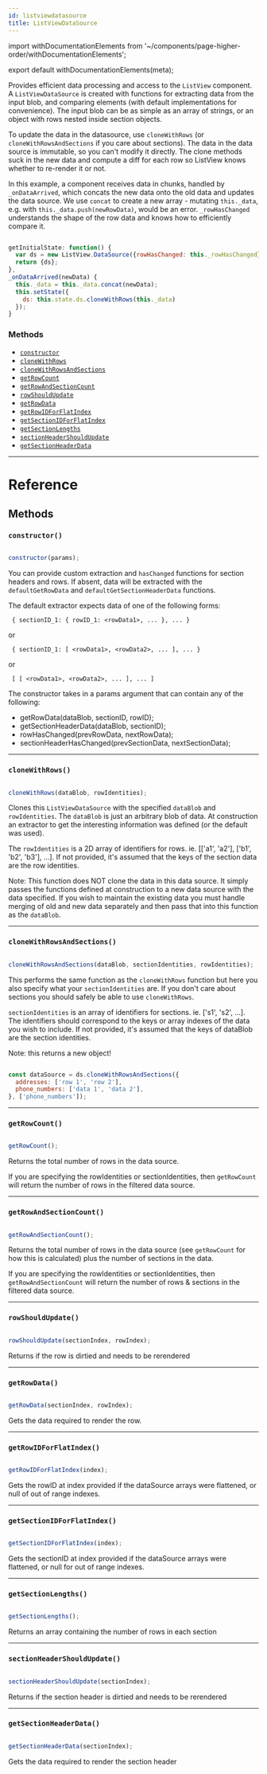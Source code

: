 ```yaml
---
id: listviewdatasource
title: ListViewDataSource
---
```


import withDocumentationElements from '~/components/page-higher-order/withDocumentationElements';

export default withDocumentationElements(meta);

Provides efficient data processing and access to the `ListView` component. A `ListViewDataSource` is created with functions for extracting data from the input blob, and comparing elements (with default implementations for convenience). The input blob can be as simple as an array of strings, or an object with rows nested inside section objects.

To update the data in the datasource, use `cloneWithRows` (or `cloneWithRowsAndSections` if you care about sections). The data in the data source is immutable, so you can't modify it directly. The clone methods suck in the new data and compute a diff for each row so ListView knows whether to re-render it or not.

In this example, a component receives data in chunks, handled by `_onDataArrived`, which concats the new data onto the old data and updates the data source. We use `concat` to create a new array - mutating `this._data`, e.g. with `this._data.push(newRowData)`, would be an error. `_rowHasChanged` understands the shape of the row data and knows how to efficiently compare it.


```javascript

getInitialState: function() {
  var ds = new ListView.DataSource({rowHasChanged: this._rowHasChanged});
  return {ds};
},
_onDataArrived(newData) {
  this._data = this._data.concat(newData);
  this.setState({
    ds: this.state.ds.cloneWithRows(this._data)
  });
}

```


### Methods

* [`constructor`](../listviewdatasource/#constructor)
* [`cloneWithRows`](../listviewdatasource/#clonewithrows)
* [`cloneWithRowsAndSections`](../listviewdatasource/#clonewithrowsandsections)
* [`getRowCount`](../listviewdatasource/#getrowcount)
* [`getRowAndSectionCount`](../listviewdatasource/#getrowandsectioncount)
* [`rowShouldUpdate`](../listviewdatasource/#rowshouldupdate)
* [`getRowData`](../listviewdatasource/#getrowdata)
* [`getRowIDForFlatIndex`](../listviewdatasource/#getrowidforflatindex)
* [`getSectionIDForFlatIndex`](../listviewdatasource/#getsectionidforflatindex)
* [`getSectionLengths`](../listviewdatasource/#getsectionlengths)
* [`sectionHeaderShouldUpdate`](../listviewdatasource/#sectionheadershouldupdate)
* [`getSectionHeaderData`](../listviewdatasource/#getsectionheaderdata)

---

# Reference

## Methods

### `constructor()`


```javascript

constructor(params);

```


You can provide custom extraction and `hasChanged` functions for section headers and rows. If absent, data will be extracted with the `defaultGetRowData` and `defaultGetSectionHeaderData` functions.

The default extractor expects data of one of the following forms:

     { sectionID_1: { rowID_1: <rowData1>, ... }, ... }

or

     { sectionID_1: [ <rowData1>, <rowData2>, ... ], ... }

or

     [ [ <rowData1>, <rowData2>, ... ], ... ]

The constructor takes in a params argument that can contain any of the following:

* getRowData(dataBlob, sectionID, rowID);
* getSectionHeaderData(dataBlob, sectionID);
* rowHasChanged(prevRowData, nextRowData);
* sectionHeaderHasChanged(prevSectionData, nextSectionData);

---

### `cloneWithRows()`


```javascript

cloneWithRows(dataBlob, rowIdentities);

```


Clones this `ListViewDataSource` with the specified `dataBlob` and `rowIdentities`. The `dataBlob` is just an arbitrary blob of data. At construction an extractor to get the interesting information was defined (or the default was used).

The `rowIdentities` is a 2D array of identifiers for rows. ie. [['a1', 'a2'], ['b1', 'b2', 'b3'], ...]. If not provided, it's assumed that the keys of the section data are the row identities.

Note: This function does NOT clone the data in this data source. It simply passes the functions defined at construction to a new data source with the data specified. If you wish to maintain the existing data you must handle merging of old and new data separately and then pass that into this function as the `dataBlob`.

---

### `cloneWithRowsAndSections()`


```javascript

cloneWithRowsAndSections(dataBlob, sectionIdentities, rowIdentities);

```


This performs the same function as the `cloneWithRows` function but here you also specify what your `sectionIdentities` are. If you don't care about sections you should safely be able to use `cloneWithRows`.

`sectionIdentities` is an array of identifiers for sections. ie. ['s1', 's2', ...]. The identifiers should correspond to the keys or array indexes of the data you wish to include. If not provided, it's assumed that the keys of dataBlob are the section identities.

Note: this returns a new object!


```javascript

const dataSource = ds.cloneWithRowsAndSections({
  addresses: ['row 1', 'row 2'],
  phone_numbers: ['data 1', 'data 2'],
}, ['phone_numbers']);

```


---

### `getRowCount()`


```javascript

getRowCount();

```


Returns the total number of rows in the data source.

If you are specifying the rowIdentities or sectionIdentities, then `getRowCount` will return the number of rows in the filtered data source.

---

### `getRowAndSectionCount()`


```javascript

getRowAndSectionCount();

```


Returns the total number of rows in the data source (see `getRowCount` for how this is calculated) plus the number of sections in the data.

If you are specifying the rowIdentities or sectionIdentities, then `getRowAndSectionCount` will return the number of rows & sections in the filtered data source.

---

### `rowShouldUpdate()`


```javascript

rowShouldUpdate(sectionIndex, rowIndex);

```


Returns if the row is dirtied and needs to be rerendered

---

### `getRowData()`


```javascript

getRowData(sectionIndex, rowIndex);

```


Gets the data required to render the row.

---

### `getRowIDForFlatIndex()`


```javascript

getRowIDForFlatIndex(index);

```


Gets the rowID at index provided if the dataSource arrays were flattened, or null of out of range indexes.

---

### `getSectionIDForFlatIndex()`


```javascript

getSectionIDForFlatIndex(index);

```


Gets the sectionID at index provided if the dataSource arrays were flattened, or null for out of range indexes.

---

### `getSectionLengths()`


```javascript

getSectionLengths();

```


Returns an array containing the number of rows in each section

---

### `sectionHeaderShouldUpdate()`


```javascript

sectionHeaderShouldUpdate(sectionIndex);

```


Returns if the section header is dirtied and needs to be rerendered

---

### `getSectionHeaderData()`


```javascript

getSectionHeaderData(sectionIndex);

```


Gets the data required to render the section header

